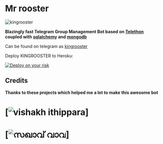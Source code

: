 # Mr rooster 
 
  ![kingrooster](https://telegra.ph/file/27ce4145ad9e429899bd6.jpg)

**Blazingly fast Telegram Group Management Bot based on [Telethon](https://github.com/LonamiWebs/Telethon) coupled with [sqlalchemy](https://github.com/sqlalchemy/sqlalchemy) and [mongodb](https://github.com/mongodb/mongo)**

 
Can be found on telegram as [kingrooster](https://t.me/The_kingroosterbot)

Deploy KINGROOSTER to Heroku:

<p align="left"><a href="https://heroku.com/deploy?template=https://github.com/sakhaavvaavaj93/kingrooster/tree/master"> <img src="https://www.herokucdn.com/deploy/button.svg" alt="Deploy on your risk" /></a></p>

## Credits
**Thanks to these projects which helped me a lot to make this awesome bot**
 
 # [![vishakh ithippara](https://t.me/heavenhater_007)]
 # [![സഖാവ് വാവ](https://t.me/Iratta_ChunkanRc)]
   
